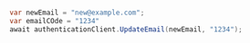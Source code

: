 ```python

```

```c#
var newEmail = "new@example.com";
var emailCOde = "1234"
await authenticationClient.UpdateEmail(newEmail, "1234");
```
